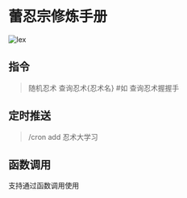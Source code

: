 # 蕾忍宗修炼手册
![lex](https://wsfrs.com/_next/image?url=https%3A%2F%2Fwsfrs-1323048840.cos.ap-guangzhou.myqcloud.com%2Fjutsus%2F7%2F1747298261355.jpg&w=384&q=75)
## 指令
> 随机忍术
> 查询忍术{忍术名} #如 查询忍术握握手
## 定时推送
> /cron add 忍术大学习
## 函数调用
支持通过函数调用使用